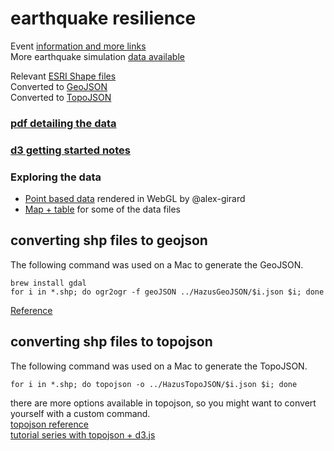 earthquake resilience
=====================

Event [information and more links](http://smartcities.berkeley.edu/resilience-hackathon-2014/)  
More earthquake simulation [data available](http://earthquake.usgs.gov/earthquakes/shakemap/global/shake/haywiredm7.05_se/#download)

Relevant [ESRI Shape files](https://github.com/enjalot/earthquake/tree/master/HazusSHP)  
Converted to [GeoJSON](https://github.com/enjalot/earthquake/tree/master/HazusGeoJSON)  
Converted to [TopoJSON](https://github.com/enjalot/earthquake/tree/master/HazusTopoJSON)  

### [pdf detailing the data](https://github.com/enjalot/earthquake/tree/master/HazusDataFields.pdf)

### [d3 getting started notes](https://docs.google.com/document/d/1c06-5NIaaAurbwfxtnoQRCuFvKJdz1gcMCmlvfISUDc/edit?usp=sharing)

### Exploring the data
* [Point based data](http://alex-girard.github.io/D3MapOverlays/) rendered in WebGL by @alex-girard  
* [Map + table](http://enjalot.github.io/earthquake/) for some of the data files  

## converting shp files to geojson
The following command was used on a Mac to generate the GeoJSON.
```
brew install gdal
for i in *.shp; do ogr2ogr -f geoJSON ../HazusGeoJSON/$i.json $i; done
```
[Reference](http://vallandingham.me/shapefile_to_geojson.html)


## converting shp files to topojson
The following command was used on a Mac to generate the TopoJSON.
```
for i in *.shp; do topojson -o ../HazusTopoJSON/$i.json $i; done
```

there are more options available in topojson, so you might want to convert yourself with a custom command.  
[topojson reference](https://github.com/mbostock/topojson/wiki/Command-Line-Reference)  
[tutorial series with topojson + d3.js](http://blog.thematicmapping.org/2013/06/converting-shapefiles-to-topojson.html)
